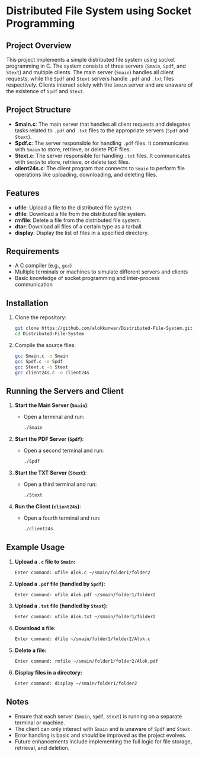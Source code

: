 # Distributed File System using Socket Programming

## Project Overview

This project implements a simple distributed file system using socket programming in C. The system consists of three servers (`Smain`, `Spdf`, and `Stext`) and multiple clients. The main server (`Smain`) handles all client requests, while the `Spdf` and `Stext` servers handle `.pdf` and `.txt` files respectively. Clients interact solely with the `Smain` server and are unaware of the existence of `Spdf` and `Stext`.

## Project Structure

- **Smain.c**: The main server that handles all client requests and delegates tasks related to `.pdf` and `.txt` files to the appropriate servers (`Spdf` and `Stext`).
- **Spdf.c**: The server responsible for handling `.pdf` files. It communicates with `Smain` to store, retrieve, or delete PDF files.
- **Stext.c**: The server responsible for handling `.txt` files. It communicates with `Smain` to store, retrieve, or delete text files.
- **client24s.c**: The client program that connects to `Smain` to perform file operations like uploading, downloading, and deleting files.

## Features

- **ufile**: Upload a file to the distributed file system.
- **dfile**: Download a file from the distributed file system.
- **rmfile**: Delete a file from the distributed file system.
- **dtar**: Download all files of a certain type as a tarball.
- **display**: Display the list of files in a specified directory.

## Requirements

- A C compiler (e.g., `gcc`)
- Multiple terminals or machines to simulate different servers and clients
- Basic knowledge of socket programming and inter-process communication

## Installation

1. Clone the repository:
    ```bash
    git clone https://github.com/alokkunwar/Distributed-File-System.git
    cd Distributed-File-System
    ```

2. Compile the source files:
    ```bash
    gcc Smain.c -o Smain
    gcc Spdf.c -o Spdf
    gcc Stext.c -o Stext
    gcc client24s.c -o client24s
    ```

## Running the Servers and Client

1. **Start the Main Server (`Smain`)**:
    - Open a terminal and run:
      ```bash
      ./Smain
      ```

2. **Start the PDF Server (`Spdf`)**:
    - Open a second terminal and run:
      ```bash
      ./Spdf
      ```

3. **Start the TXT Server (`Stext`)**:
    - Open a third terminal and run:
      ```bash
      ./Stext
      ```

4. **Run the Client (`client24s`)**:
    - Open a fourth terminal and run:
      ```bash
      ./client24s
      ```

## Example Usage

1. **Upload a `.c` file to `Smain`:**
    ```bash
    Enter command: ufile Alok.c ~/smain/folder1/folder2
    ```

2. **Upload a `.pdf` file (handled by `Spdf`):**
    ```bash
    Enter command: ufile Alok.pdf ~/smain/folder1/folder2
    ```

3. **Upload a `.txt` file (handled by `Stext`):**
    ```bash
    Enter command: ufile Alok.txt ~/smain/folder1/folder2
    ```

4. **Download a file:**
    ```bash
    Enter command: dfile ~/smain/folder1/folder2/Alok.c
    ```

5. **Delete a file:**
    ```bash
    Enter command: rmfile ~/smain/folder1/folder2/Alok.pdf
    ```

6. **Display files in a directory:**
    ```bash
    Enter command: display ~/smain/folder1/folder2
    ```

## Notes

- Ensure that each server (`Smain`, `Spdf`, `Stext`) is running on a separate terminal or machine.
- The client can only interact with `Smain` and is unaware of `Spdf` and `Stext`.
- Error handling is basic and should be improved as the project evolves.
- Future enhancements include implementing the full logic for file storage, retrieval, and deletion.
